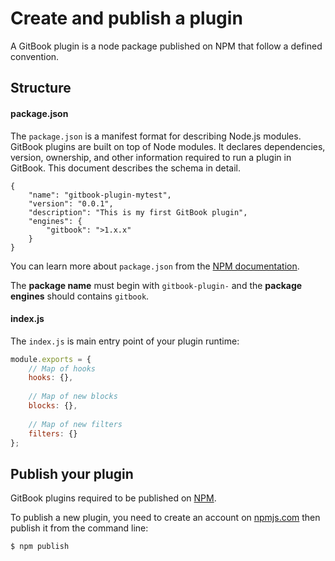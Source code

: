 # Create and publish a plugin

A GitBook plugin is a node package published on NPM that follow a defined convention.

## Structure

#### package.json

The `package.json` is a manifest format for describing Node.js modules. GitBook plugins are built on top of Node modules. It declares dependencies, version, ownership, and other information required to run a plugin in GitBook. This document describes the schema in detail.

```
{
    "name": "gitbook-plugin-mytest",
    "version": "0.0.1",
    "description": "This is my first GitBook plugin",
    "engines": {
        "gitbook": ">1.x.x"
    }
}
```

You can learn more about `package.json` from the [NPM documentation](https://docs.npmjs.com/files/package.json).

The **package name** must begin with `gitbook-plugin-` and the **package engines** should contains `gitbook`.

#### index.js

The `index.js` is main entry point of your plugin runtime:

```js
module.exports = {
    // Map of hooks
    hooks: {},
    
    // Map of new blocks
    blocks: {},
    
    // Map of new filters
    filters: {}
};
```

## Publish your plugin

GitBook plugins required to be published on [NPM](https://www.npmjs.com).

To publish a new plugin, you need to create an account on [npmjs.com](https://www.npmjs.com) then publish it from the command line:

```
$ npm publish
```
